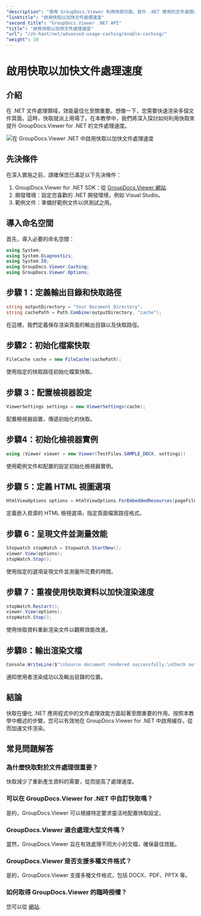 ```yaml
---
"description": "使用 GroupDocs.Viewer 利用快取功能，提升 .NET 應用的文件處理速度。輕鬆優化效能。"
"linktitle": "啟用快取以加快文件處理速度"
"second_title": "GroupDocs.Viewer .NET API"
"title": "啟用快取以加快文件處理速度"
"url": "/zh-hant/net/advanced-usage-caching/enable-caching/"
"weight": 10
---
```


# 啟用快取以加快文件處理速度

## 介紹
在 .NET 文件處理領域，效能最佳化至關重要。想像一下，您需要快速渲染多個文件頁面。這時，快取就派上用場了。在本教學中，我們將深入探討如何利用快取來提升 GroupDocs.Viewer for .NET 的文件處理速度。

![在 GroupDocs.Viewer .NET 中啟用快取以加快文件處理速度](/viewer/advanced-usage/enable-caching-faster-document-processing-img.png)

## 先決條件
在深入實施之前，請確保您已滿足以下先決條件：
1. GroupDocs.Viewer for .NET SDK：從 [GroupDocs.Viewer 網站](https://releases。groupdocs.com/viewer/net/).
2. 開發環境：設定您喜歡的 .NET 開發環境，例如 Visual Studio。
3. 範例文件：準備好範例文件以供測試之用。

## 導入命名空間
首先，導入必要的命名空間：
```csharp
using System;
using System.Diagnostics;
using System.IO;
using GroupDocs.Viewer.Caching;
using GroupDocs.Viewer.Options;
```

## 步驟 1：定義輸出目錄和快取路徑
```csharp
string outputDirectory = "Your Document Directory";
string cachePath = Path.Combine(outputDirectory, "cache");
```
在這裡，我們定義保存渲染頁面的輸出目錄以及快取路徑。
## 步驟2：初始化檔案快取
```csharp
FileCache cache = new FileCache(cachePath);
```
使用指定的快取路徑初始化檔案快取。
## 步驟 3：配置檢視器設定
```csharp
ViewerSettings settings = new ViewerSettings(cache);
```
配置檢視器設置，傳遞初始化的快取。
## 步驟4：初始化檢視器實例
```csharp
using (Viewer viewer = new Viewer(TestFiles.SAMPLE_DOCX, settings))
```
使用範例文件和配置的設定初始化檢視器實例。
## 步驟 5：定義 HTML 視圖選項
```csharp
HtmlViewOptions options = HtmlViewOptions.ForEmbeddedResources(pageFilePathFormat);
```
定義嵌入資源的 HTML 檢視選項，指定頁面檔案路徑格式。
## 步驟 6：呈現文件並測量效能
```csharp
Stopwatch stopWatch = Stopwatch.StartNew();
viewer.View(options);
stopWatch.Stop();
```
使用指定的選項呈現文件並測量所花費的時間。
## 步驟 7：重複使用快取資料以加快渲染速度
```csharp
stopWatch.Restart();
viewer.View(options);
stopWatch.Stop();
```
使用快取資料重新渲染文件以觀察效能改進。
## 步驟8：輸出渲染文檔
```csharp
Console.WriteLine($"\nSource document rendered successfully.\nCheck output in {outputDirectory}.");
```
通知使用者渲染成功以及輸出目錄的位置。

## 結論
快取在優化 .NET 應用程式中的文件處理效能方面起著至關重要的作用。按照本教學中概述的步驟，您可以有效地在 GroupDocs.Viewer for .NET 中啟用緩存，從而加速文件渲染。
## 常見問題解答
### 為什麼快取對於文件處理很重要？
快取減少了重新產生資料的需要，從而提高了處理速度。
### 可以在 GroupDocs.Viewer for .NET 中自訂快取嗎？
是的，GroupDocs.Viewer 可以根據特定要求靈活地配置快取設定。
### GroupDocs.Viewer 適合處理大型文件嗎？
當然，GroupDocs.Viewer 旨在有效處理不同大小的文檔，確保最佳效能。
### GroupDocs.Viewer 是否支援多種文件格式？
是的，GroupDocs.Viewer 支援多種文件格式，包括 DOCX、PDF、PPTX 等。
### 如何取得 GroupDocs.Viewer 的臨時授權？
您可以從 [網站](https://purchase。groupdocs.com/temporary-license/).